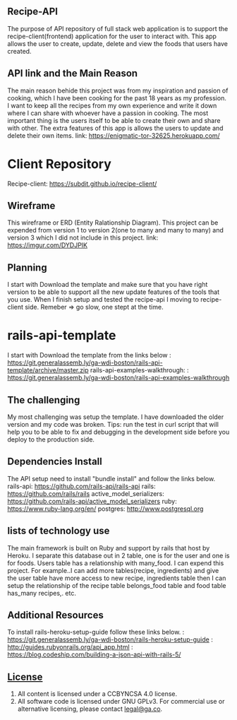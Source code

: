 ## Recipe-API ##
The purpose of API repository of full stack web application is to support the recipe-client(frontend) application for the user to interact with. This app allows the user to create, update, delete and view the foods that users have created.

## API link and the Main Reason ##
The main reason behide this project was from my inspiration and passion of cooking, which I have been cooking for the past 18 years as my profession. I want to keep all the recipes from my own experience and write it down where I can share with whoever have a passion in cooking. The most important thing is the users itself to be able to create their own and share with other. The extra features of this app is allows the users to update and delete their own items.
link: https://enigmatic-tor-32625.herokuapp.com/

# Client Repository ##
 Recipe-client: https://subdit.github.io/recipe-client/

## Wireframe ##
This wireframe or ERD (Entity Ralationship Diagram).
This project can be expended from version 1 to version 2(one to many and many to many) and version 3 which I did not include in this project.
link: https://imgur.com/DYDJPIK

## Planning ##
I start with Download the template and make sure that you have right version
to be able to support all the new update features of the tools that you use.
When I finish setup and tested the recipe-api I moving to recipe-client side.
Remeber => go slow, one stept at the time.

# rails-api-template ##
I start with Download the template from the links below
: https://git.generalassemb.ly/ga-wdi-boston/rails-api-template/archive/master.zip
rails-api-examples-walkthrough:
: https://git.generalassemb.ly/ga-wdi-boston/rails-api-examples-walkthrough

## The challenging ##
My most challenging was setup the template. I have downloaded the older version and my code was broken.
   Tips: run the test in curl script that will help you to be able to fix and debugging in the development side before you deploy to the production side.

## Dependencies Install ##
The API setup need to install "bundle install" and follow the links below.
rails-api: https://github.com/rails-api/rails-api
rails: https://github.com/rails/rails
active_model_serializers: https://github.com/rails-api/active_model_serializers
ruby: https://www.ruby-lang.org/en/
postgres: http://www.postgresql.org

## lists of technology use ##
The main framework is built on Ruby and support by rails that host by Heroku. I separate this database out in 2 table, one is for the user and one is for foods. Users table has a relationship with many_food. I can expend this project.
For example..I can add more tables(recipe, ingredients) and give the user table have more access to new recipe, ingredients table then I can setup the relationship of the recipe table belongs_food table and food table has_many recipes,. etc.

## Additional Resources ##
To install rails-heroku-setup-guide follow these links below.
: https://git.generalassemb.ly/ga-wdi-boston/rails-heroku-setup-guide
: http://guides.rubyonrails.org/api_app.html
: https://blog.codeship.com/building-a-json-api-with-rails-5/

## [License](LICENSE)

1.  All content is licensed under a CC­BY­NC­SA 4.0 license.
1.  All software code is licensed under GNU GPLv3. For commercial use or
    alternative licensing, please contact legal@ga.co.
